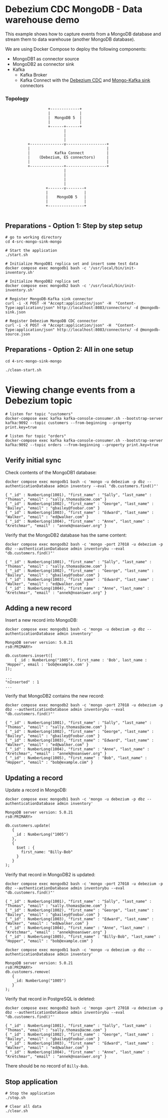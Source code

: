 # Debezium CDC MongoDB - Data warehouse demo

This example shows how to capture events from a MongoDB database and stream them to data warehouse (another MongoDB database).

We are using Docker Compose to deploy the following components:

* MongoDB1 as connector source
* MongoDB2 as connector sink
* Kafka
  * Kafka Broker
  * Kafka Connect with the [Debezium CDC](https://debezium.io/) and [Mongo-Kafka sink](https://github.com/mongodb/mongo-kafka) connectors


### Topology

```
                   +-------------+
                   |             |
                   |  MongoDB 5  |
                   |             |
                   +------+------+
                          |
                          |
                          |
          +---------------v------------------+
          |                                  |
          |           Kafka Connect          |
          |    (Debezium, ES connectors)     |
          |                                  |
          +---------------+------------------+
                          |
                          |
                          |
                          |
                  +-------v--------+
                  |                |
                  |    MongoDB 5   |
                  |                |
                  +----------------+


```

## Preparations - Option 1: Step by step setup

```shell
# go to working directory
cd 4-src-mongo-sink-mongo

# Start the application
./start.sh

# Initialize MongoDB1 replica set and insert some test data 
docker compose exec mongodb1 bash -c '/usr/local/bin/init-inventory.sh'

# Initialize MongoDB2 replica set
docker compose exec mongodb2 bash -c '/usr/local/bin/init-inventory.sh'

# Register MongoDB-Kafka sink connector
curl -i -X POST -H "Accept:application/json" -H  "Content-Type:application/json" http://localhost:8083/connectors/ -d @mongodb-sink.json

# Register Debezium MongoDB CDC connector
curl -i -X POST -H "Accept:application/json" -H  "Content-Type:application/json" http://localhost:8083/connectors/ -d @mongodb-source.json

```

## Preparations - Option 2: All in one setup
```shell
cd 4-src-mongo-sink-mongo

./clean-start.sh
```

# Viewing change events from a Debezium topic

```shell
# listen for topic "customers"
docker-compose exec kafka kafka-console-consumer.sh --bootstrap-server kafka:9092 --topic customers --from-beginning --property print.key=true
	
# listen for topic "orders"
docker-compose exec kafka kafka-console-consumer.sh --bootstrap-server kafka:9092 --topic orders --from-beginning --property print.key=true
```



## Verify initial sync

Check contents of the MongoDB1 database:

```shell
docker compose exec mongodb1 bash -c 'mongo -u debezium -p dbz --authenticationDatabase admin inventory --eval "db.customers.find()"'

{ "_id" : NumberLong(1001), "first_name" : "Sally", "last_name" : "Thomas", "email" : "sally.thomas@acme.com" }
{ "_id" : NumberLong(1002), "first_name" : "George", "last_name" : "Bailey", "email" : "gbailey@foobar.com" }
{ "_id" : NumberLong(1003), "first_name" : "Edward", "last_name" : "Walker", "email" : "ed@walker.com" }
{ "_id" : NumberLong(1004), "first_name" : "Anne", "last_name" : "Kretchmar", "email" : "annek@noanswer.org" }
```

Verify that the MongoDB2 database has the same content:

```shell
docker compose exec mongodb2 bash -c 'mongo -port 27018 -u debezium -p dbz --authenticationDatabase admin inventorybu --eval "db.customers.find()"'

{ "_id" : NumberLong(1001), "first_name" : "Sally", "last_name" : "Thomas", "email" : "sally.thomas@acme.com" }
{ "_id" : NumberLong(1002), "first_name" : "George", "last_name" : "Bailey", "email" : "gbailey@foobar.com" }
{ "_id" : NumberLong(1003), "first_name" : "Edward", "last_name" : "Walker", "email" : "ed@walker.com" }
{ "_id" : NumberLong(1004), "first_name" : "Anne", "last_name" : "Kretchmar", "email" : "annek@noanswer.org" }
```

## Adding a new record

Insert a new record into MongoDB:

```shell
docker compose exec mongodb1 bash -c 'mongo -u debezium -p dbz --authenticationDatabase admin inventory'

MongoDB server version: 5.0.21
rs0:PRIMARY>

db.customers.insert([
    { _id : NumberLong("1005"), first_name : 'Bob', last_name : 'Hopper', email : 'bob@example.com' }
]);

...
"nInserted" : 1
...
```

Verify that MongoDB2 contains the new record:

```shell
docker compose exec mongodb2 bash -c 'mongo -port 27018 -u debezium -p dbz --authenticationDatabase admin inventorybu --eval "db.customers.find()"'

{ "_id" : NumberLong(1001), "first_name" : "Sally", "last_name" : "Thomas", "email" : "sally.thomas@acme.com" }
{ "_id" : NumberLong(1002), "first_name" : "George", "last_name" : "Bailey", "email" : "gbailey@foobar.com" }
{ "_id" : NumberLong(1003), "first_name" : "Edward", "last_name" : "Walker", "email" : "ed@walker.com" }
{ "_id" : NumberLong(1004), "first_name" : "Anne", "last_name" : "Kretchmar", "email" : "annek@noanswer.org" }
{ "_id" : NumberLong(1005), "first_name" : "Bob", "last_name" : "Hopper", "email" : "bob@example.com" }
```

## Updating a record

Update a record in MongoDB:

```shell
docker compose exec mongodb1 bash -c 'mongo -u debezium -p dbz --authenticationDatabase admin inventory'

MongoDB server version: 5.0.21
rs0:PRIMARY>

db.customers.update(
   {
    _id : NumberLong("1005")
   },
   {
     $set : {
       first_name: "Billy-Bob"
     }
   }
);
```

Verify that record in MongoDB2 is updated:

```shell
docker compose exec mongodb2 bash -c 'mongo -port 27018 -u debezium -p dbz --authenticationDatabase admin inventorybu --eval "db.customers.find()"'

{ "_id" : NumberLong(1001), "first_name" : "Sally", "last_name" : "Thomas", "email" : "sally.thomas@acme.com" }
{ "_id" : NumberLong(1002), "first_name" : "George", "last_name" : "Bailey", "email" : "gbailey@foobar.com" }
{ "_id" : NumberLong(1003), "first_name" : "Edward", "last_name" : "Walker", "email" : "ed@walker.com" }
{ "_id" : NumberLong(1004), "first_name" : "Anne", "last_name" : "Kretchmar", "email" : "annek@noanswer.org" }
{ "_id" : NumberLong(1005), "first_name" : "Billy-Bob", "last_name" : "Hopper", "email" : "bob@example.com" }
```

```shell
docker compose exec mongodb1 bash -c 'mongo -u debezium -p dbz --authenticationDatabase admin inventory'

MongoDB server version: 5.0.21
rs0:PRIMARY>
db.customers.remove(
   {
    _id: NumberLong("1005")
   }
);   
```

Verify that record in PostgreSQL is deleted:

```shell
docker compose exec mongodb2 bash -c 'mongo -port 27018 -u debezium -p dbz --authenticationDatabase admin inventorybu --eval "db.customers.find()"'

{ "_id" : NumberLong(1001), "first_name" : "Sally", "last_name" : "Thomas", "email" : "sally.thomas@acme.com" }
{ "_id" : NumberLong(1002), "first_name" : "George", "last_name" : "Bailey", "email" : "gbailey@foobar.com" }
{ "_id" : NumberLong(1003), "first_name" : "Edward", "last_name" : "Walker", "email" : "ed@walker.com" }
{ "_id" : NumberLong(1004), "first_name" : "Anne", "last_name" : "Kretchmar", "email" : "annek@noanswer.org" }
```

There should be no record of `Billy-Bob`.


## Stop application
```shell
# Stop the application
./stop.sh

# Clear all data
./clear.sh
```
